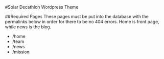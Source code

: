 #Solar Decathlon Wordpress Theme



##Required Pages
These pages must be put into the database with the permalinks below in order for there to be no 404 errors. Home is front page, while news is the blog.

* /home
* /team
* /news
* /mission
